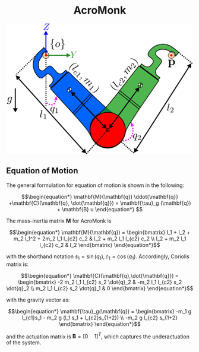 
<div align="center">

# AcroMonk
</div>

<div align="center">
<img width="500" src="images/2d-arm-coordinate.png" />
</div>

## Equation of Motion
The general formulation for equation of motion is shown in the following:

```math
\begin{equation*}
	\mathbf{M}(\mathbf{q}) \ddot{\mathbf{q}} +\mathbf{C}(\mathbf{q}, \dot{\mathbf{q}}) = \mathbf{\tau}_g (\mathbf{q}) + \mathbf{B} u
\end{equation*} 
```
The mass-inertia matrix $`\mathbf{M}`$ for AcroMonk is
```math
\begin{equation*} 
	\mathbf{M}(\mathbf{q}) = 
	\begin{bmatrix} I_1 + I_2 + m_2 l_1^2 +
      2m_2 l_1 l_{c2} c_2 & I_2 + m_2 l_1 l_{c2} c_2 \\ I_2 + m_2 l_1 l_{c2} c_2
      & I_2 
      \end{bmatrix}
\end{equation*}
```
with the shorthand notation $`s_1 = \sin(q_1), c_1 = \cos(q_1)`$. 
Accordingly, Coriolis matrix is:
```math
\begin{equation*}
	\mathbf{C}(\mathbf{q},\dot{\mathbf{q}}) =
	\begin{bmatrix} 
		-2 m_2 l_1 l_{c2} s_2 \dot{q}_2 & -m_2 l_1 l_{c2} s_2
		\dot{q}_2 \\ 
		m_2 l_1 l_{c2} s_2 \dot{q}_1 & 0 
	\end{bmatrix}
\end{equation*}
```

with the gravity vector as:

```math
\begin{equation*}
      \mathbf{\tau}_g(\mathbf{q}) = 
      \begin{bmatrix} 
	      -m_1 g l_{c1}s_1 - m_2 g (l_1 s_1 + l_{c2}s_{1+2}) \\ 
	      -m_2 g l_{c2} s_{1+2} 
      \end{bmatrix}
 \end{equation*}
```

and the actuation matrix is $`\mathbf{B} = [0 \quad 1]^T`$, which captures the underactuation of the system.
